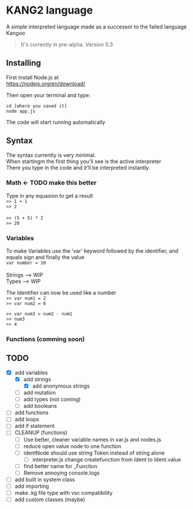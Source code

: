 # KANG2 language

A simple interpreted language made as a successor to the failed language Kangoo
> It's currently in pre-alpha.
> Version 0.3

## Installing

First install Node.js at <br>
https://nodejs.org/en/download/ <br>

Then open your terminal and type:
 
`cd [where you saved it]` <br>
`node app.js` <br>

The code will start running automatically

## Syntax

The syntax currently is very minimal.<br>
When startingm the first thing you'll see is the active interpreter<br>
There you type in the code and it'll be interpreted instantly.

### Math <- TODO make this better

Type in any equasion to get a result <br>
`>> 1 + 1`<br>
`>> 2` <br><br>
`>> (5 + 5) * 2`<br>
`>> 20`<br>

### Variables

To make Variables use the 'var' keyword followed by the identifier, and equals sign and finally the value<br>
`var number = 10`<br>
<br>
Strings --> WIP<br>
Types --> WIP<br>

The Identifier can now be used like a number <br>
`>> var num1 = 2`<br>
`>> var num2 = 6`<br>

`>> var num3 = num2 - num1`<br>
`>> num3`<br>
`>> 4`

### Functions (comming soon)


## TODO

- [x] add variables            
  - [x] add strings            
    - [x] add anonymous strings
  - [ ] add mutation
  - [ ] add types (not coming)
  - [ ] add booleans
- [ ] add functions             
- [ ] add loops                 
- [ ] add if statement  
- [ ] CLEANUP (functions)
  - [ ] Use better, cleaner variable names in var.js and nodes.js
  - [ ] reduce open value node to one function
  - [ ] identNode should use string Token instead of string alone
    - [ ] interpreter.js change createfunction from Ident to Ident.value  
  - [ ] find better name for _Function
  - [ ] Remove annoying console.logs
- [ ] add built in system class 
- [ ] add importing             
- [ ] make .kg file type with 
  vsc compatibility         
- [ ] add custom classes (maybe)